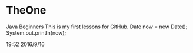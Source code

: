 # TheOne
Java Beginners 
This is my first lessons for GitHub.
Date now = new Date();
System.out.println(now);

19:52 2016/9/16
